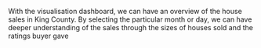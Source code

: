 With the visualisation dashboard, we can have an overview of the house sales in King County.
By selecting the particular month or day, we can have deeper understanding of the sales through the sizes of houses sold and the ratings buyer gave
